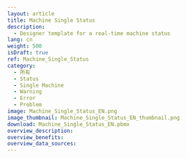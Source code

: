 ```yaml
---
layout: article
title: Machine Single Status
description: 
  - Designer template for a real-time machine status
lang: cn
weight: 500
isDraft: true
ref: Machine_Single_Status
category:
  - 所有
  - Status
  - Single Machine
  - Warning
  - Error
  - Problem
image: Machine_Single_Status_EN.png
image_thumbnail: Machine_Single_Status_EN_thumbnail.png
download: Machine_Single_Status_EN.pbmx
overview_description:
overview_benefits:
overview_data_sources:
---
```

